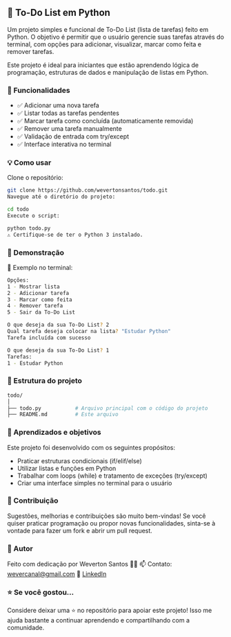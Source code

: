 ## 📝 To-Do List em Python
Um projeto simples e funcional de To-Do List (lista de tarefas) feito em Python. O objetivo é permitir que o usuário gerencie suas tarefas através do terminal, com opções para adicionar, visualizar, marcar como feita e remover tarefas.

Este projeto é ideal para iniciantes que estão aprendendo lógica de programação, estruturas de dados e manipulação de listas em Python.

### 🚀 Funcionalidades
- ✅ Adicionar uma nova tarefa
- ✅ Listar todas as tarefas pendentes
- ✅ Marcar tarefa como concluída (automaticamente removida)
- ✅ Remover uma tarefa manualmente
- ✅ Validação de entrada com try/except
- ✅ Interface interativa no terminal

### 💡 Como usar
Clone o repositório:

```bash
git clone https://github.com/wevertonsantos/todo.git
Navegue até o diretório do projeto:
```

```bash
cd todo
Execute o script:
```

```bash
python todo.py
⚠️ Certifique-se de ter o Python 3 instalado.
```

### 🎥 Demonstração
📸 Exemplo no terminal:

```bash
Opções: 
1 - Mostrar lista 
2 - Adicionar tarefa 
3 - Marcar como feita 
4 - Remover tarefa 
5 - Sair da To-Do List

O que deseja da sua To-Do List? 2
Qual tarefa deseja colocar na lista? "Estudar Python"
Tarefa incluída com sucesso

O que deseja da sua To-Do List? 1
Tarefas:
1 - Estudar Python
```

### 📁 Estrutura do projeto
```bash
todo/
│
├── todo.py           # Arquivo principal com o código do projeto
├── README.md         # Este arquivo
```

### 🎯 Aprendizados e objetivos
Este projeto foi desenvolvido com os seguintes propósitos:

- Praticar estruturas condicionais (if/elif/else)
- Utilizar listas e funções em Python
- Trabalhar com loops (while) e tratamento de exceções (try/except)
- Criar uma interface simples no terminal para o usuário

### 💬 Contribuição
Sugestões, melhorias e contribuições são muito bem-vindas!
Se você quiser praticar programação ou propor novas funcionalidades, sinta-se à vontade para fazer um fork e abrir um pull request.

### 🧠 Autor
Feito com dedicação por Weverton Santos 🧑‍💻
📫 Contato: wevercanal@gmail.com
🔗 [LinkedIn](https://linkedin.com/in/wevertonsantoss)

### ⭐ Se você gostou...
Considere deixar uma ⭐ no repositório para apoiar este projeto! Isso me ajuda bastante a continuar aprendendo e compartilhando com a comunidade.